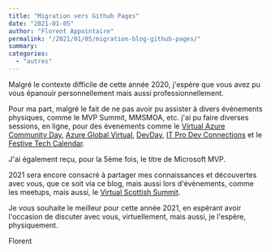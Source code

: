 ```yaml
---
title: "Migration vers Github Pages"
date: "2021-01-05"
author: "Florent Appointaire"
permalink: "/2021/01/05/migration-blog-github-pages/"
summary: 
categories: 
  - "autres"
---
```


Malgré le contexte difficile de cette année 2020, j'espère que vous avez pu vous épanouir personnellement mais aussi professionnellement.

Pour ma part, malgré le fait de ne pas avoir pu assister à divers évènements physiques, comme le MVP Summit, MMSMOA, etc. j'ai pu faire diverses sessions, en ligne, pour des évenements comme le [Virtual Azure Community Day](https://cloudyjourney.fr/2020/03/27/virtual-azure-community-day/), [Azure Global Virtual](https://cloudyjourney.fr/2020/03/30/conference-azure-global-virtual/), [DevDay](https://cloudyjourney.fr/2020/11/15/conferences-devday-2020/), [IT Pro Dev Connections](https://cloudyjourney.fr/2020/11/30/conferences-it-pro-dev-connections-2020-grece/) et le [Festive Tech Calendar](https://cloudyjourney.fr/2020/12/28/conference-festive-tech-calendar-2020/).

J'ai également reçu, pour la 5ème fois, le titre de Microsoft MVP.

2021 sera encore consacré à partager mes connaissances et découvertes avec vous, que ce soit via ce blog, mais aussi lors d'évènements, comme les meetups, mais aussi, le [Virtual Scottish Summit](https://cloudyjourney.fr/2020/12/09/conference-virtual-scottish-summit-2021/).

Je vous souhaite le meilleur pour cette année 2021, en espérant avoir l'occasion de discuter avec vous, virtuellement, mais aussi, je l'espère, physiquement.

Florent
